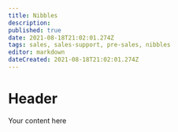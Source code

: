 ```yaml
---
title: Nibbles
description: 
published: true
date: 2021-08-18T21:02:01.274Z
tags: sales, sales-support, pre-sales, nibbles
editor: markdown
dateCreated: 2021-08-18T21:02:01.274Z
---
```


# Header
Your content here